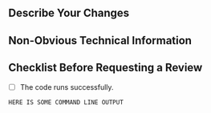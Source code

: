 <!--- Please write your PR name in the present imperative tense. Examples of that tense are: "Fix issue in the dispatcher where…", "Improve our handling of…", etc." -->
<!-- For more information on Pull Requests, you can reference here: https://success.vanillaforums.com/kb/articles/228-using-pull-requests-to-contribute -->
## Describe Your Changes


## Non-Obvious Technical Information


## Checklist Before Requesting a Review
- [ ] The code runs successfully.

```commandline
HERE IS SOME COMMAND LINE OUTPUT
```
